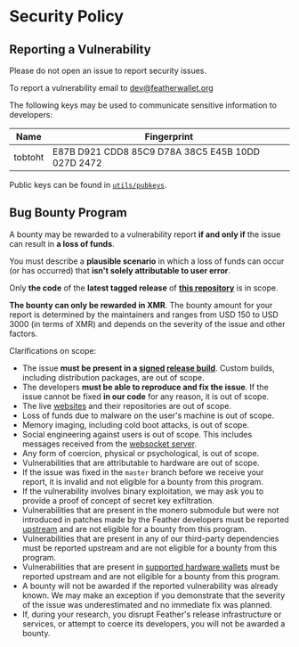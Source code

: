 # Security Policy

## Reporting a Vulnerability

Please do not open an issue to report security issues.

To report a vulnerability email to dev@featherwallet.org

The following keys may be used to communicate sensitive information to developers:

| Name    | Fingerprint                                       |
|---------|---------------------------------------------------|
| tobtoht | E87B D921 CDD8 85C9 D78A 38C5 E45B 10DD 027D 2472 |

Public keys can be found in [`utils/pubkeys`](utils/pubkeys).

## Bug Bounty Program

A bounty may be rewarded to a vulnerability report **if and only if** the issue can result in **a loss of funds**.

You must describe a **plausible scenario** in which a loss of funds can occur (or has occurred) that **isn't solely attributable to user error**.

Only **the code** of the **latest tagged release** of **[this repository](https://github.com/feather-wallet/feather/)** is in scope.

**The bounty can only be rewarded in XMR**. The bounty amount for your report is determined by the maintainers and ranges from USD 150 to USD 3000 (in terms of XMR) and depends on the severity of the issue and other factors.

Clarifications on scope:

- The issue **must be present in a [signed](https://docs.featherwallet.org/guides/release-signing-key) [release build](https://github.com/feather-wallet/feather/blob/master/contrib/guix/README.md)**. Custom builds, including distribution packages, are out of scope.
- The developers **must be able to reproduce and fix the issue**. If the issue cannot be fixed **in our code** for any reason, it is out of scope.
- The live [websites](https://github.com/feather-wallet/feather-site/blob/master/mirrors.txt) and their repositories are out of scope.
- Loss of funds due to malware on the user's machine is out of scope.
- Memory imaging, including cold boot attacks, is out of scope.
- Social engineering against users is out of scope. This includes messages received from the [websocket server](https://docs.featherwallet.org/guides/websocket).
- Any form of coercion, physical or psychological, is out of scope.
- Vulnerabilities that are attributable to hardware are out of scope.
- If the issue was fixed in the `master` branch before we receive your report, it is invalid and not eligible for a bounty from this program.
- If the vulnerability involves binary exploitation, we may ask you to provide a proof of concept of secret key exfiltration.
- Vulnerabilities that are present in the monero submodule but were not introduced in patches made by the Feather developers must
  be reported [upstream](https://github.com/monero-project/meta/blob/master/VULNERABILITY_RESPONSE_PROCESS.md) and are not eligible for a bounty from this program.
- Vulnerabilities that are present in any of our third-party dependencies must be reported upstream and are not eligible for a bounty from this program.
- Vulnerabilities that are present in [supported hardware wallets](https://docs.featherwallet.org/guides/hardware-wallet-support) must be reported upstream and are not eligible for a bounty from this program.
- A bounty will not be awarded if the reported vulnerability was already known. We may make an exception if you demonstrate that the severity of the issue was underestimated and no immediate fix was planned.
- If, during your research, you disrupt Feather's release infrastructure or services, or attempt to coerce its developers, you will not be awarded a bounty.
